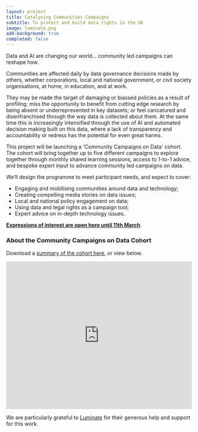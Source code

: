 ```yaml
---
layout: project
title: Catalysing Communities Campaigns
subtitle: To protect and build data rights in the UK
image: luminate.png
add-background: true
completed: false
---
```


Data and AI are changing our world… community led campaigns can reshape how.

<!--more-->

Communities are affected daily by data governance decisions made by others, whether corporations, local and national government, or civil society organisations, at home, in education, and at work.

They may be made the target of damaging or biassed policies as a result of profiling; miss the opportunity to benefit from cutting edge research by being absent or underrepresented in key datasets; or feel caricatured and disenfranchised through the way data is collected about them. At the same time this is increasingly intensified through the use of AI and automated decision making built on this data, where a lack of transparency and accountability or redress has the potential for even great harms.

This project will be launching a 'Community Campaigns on Data' cohort. The cohort will bring together up to five different campaigns to explore together through monthly shared learning sessions, access to 1-to-1 advice, and bespoke expert input to advance community led campaigns on data. 

We’ll design the programme to meet participant needs, and expect to cover: 

* Engaging and mobilising communities around data and technology; 
* Creating compelling media stories on data issues; 
* Local and national policy engagement on data;
* Using data and legal rights as a campaign tool;
* Expert advice on in-depth technology issues.

**[Expressions of interest are open here until 11th March](https://docs.google.com/forms/d/e/1FAIpQLSeQe0Yf5hbj5e79gemoB8Ar0uI3Q6_E6rVnG03w2KHjPCPqmQ/viewform?usp=sf_link)**.

### About the Community Campaigns on Data Cohort

Download a [summary of the cohort here]({{site.url}}/assets/projects/2024_Community_Data_Campaigns_Cohort.pdf), or view below. 

<iframe src="https://docs.google.com/presentation/d/e/2PACX-1vSj-8HP-CnBpAsdHrg3_IGrzMVC8zwDuP_cONrmlH1fDgU7BqcKiCY2QusEPfcCMfmf7A_79pzciwly/embed?start=false&loop=false&delayms=3000" frameborder="0" width="100%" height="400" allowfullscreen="true" mozallowfullscreen="true" webkitallowfullscreen="true"></iframe>


We are particularly grateful to [Luminate](https://www.luminategroup.com/) for their generous help and support for this work.

